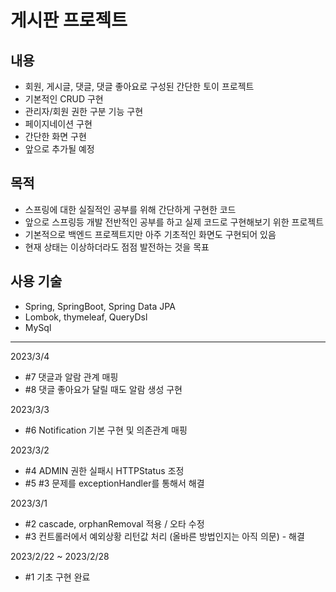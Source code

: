 # 게시판 프로젝트

## 내용

- 회원, 게시글, 댓글, 댓글 좋아요로 구성된 간단한 토이 프로젝트
- 기본적인 CRUD 구현
- 관리자/회원 권한 구분 기능 구현
- 페이지네이션 구현
- 간단한 화면 구현
- 앞으로 추가될 예정

## 목적

- 스프링에 대한 실질적인 공부를 위해 간단하게 구현한 코드
- 앞으로 스프링등 개발 전반적인 공부를 하고 실제 코드로 구현해보기 위한 프로젝트
- 기본적으로 백엔드 프로젝트지만 아주 기초적인 화면도 구현되어 있음
- 현재 상태는 이상하더라도 점점 발전하는 것을 목표

## 사용 기술

- Spring, SpringBoot, Spring Data JPA
- Lombok, thymeleaf, QueryDsl
- MySql

---
2023/3/4
- #7 댓글과 알람 관계 매핑
- #8 댓글 좋아요가 달릴 때도 알람 생성 구현

2023/3/3
- #6 Notification 기본 구현 및 의존관계 매핑

2023/3/2 
- #4 ADMIN 권한 실패시 HTTPStatus 조정
- #5 #3 문제를 exceptionHandler를 통해서 해결

2023/3/1 
- #2 cascade, orphanRemoval 적용 / 오타 수정 
- #3 컨트롤러에서 예외상황 리턴값 처리 (올바른 방법인지는 아직 의문) - 해결

2023/2/22 ~ 2023/2/28 
- #1 기초 구현 완료 

